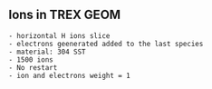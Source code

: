 ## Ions in TREX GEOM 
	- horizontal H ions slice
	- electrons geenerated added to the last species
	- material: 304 SST
	- 1500 ions
	- No restart
	- ion and electrons weight = 1
